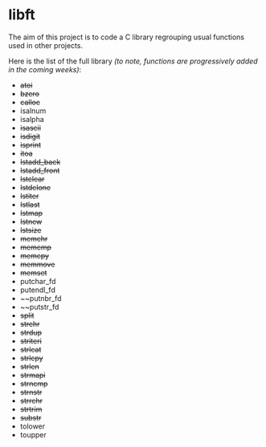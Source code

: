 # libft
The aim of this project is to code a C library regrouping usual functions used in other projects.

Here is the list of the full library _(to note, functions are progressively added in the coming weeks)_:
- ~~atoi~~
- ~~bzero~~
- ~~calloc~~
- isalnum
- isalpha
- ~~isascii~~
- ~~isdigit~~
- ~~isprint~~
- ~~itoa~~
- ~~lstadd_back~~
- ~~lstadd_front~~
- ~~lstclear~~
- ~~lstdelone~~
- ~~lstiter~~
- ~~lstlast~~
- ~~lstmap~~
- ~~lstnew~~
- ~~lstsize~~
- ~~memchr~~
- ~~memcmp~~
- ~~memcpy~~
- ~~memmove~~
- ~~memset~~
- putchar_fd
- putendl_fd
- ~~putnbr_fd
- ~~putstr_fd
- ~~split~~
- ~~strchr~~
- ~~strdup~~
- ~~striteri~~
- ~~strlcat~~
- ~~strlcpy~~
- ~~strlen~~
- ~~strmapi~~
- ~~strncmp~~
- ~~strnstr~~
- ~~strrchr~~
- ~~strtrim~~
- ~~substr~~
- tolower
- toupper
